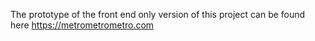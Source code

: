The prototype of the front end only version of this project can be found here https://metrometrometro.com